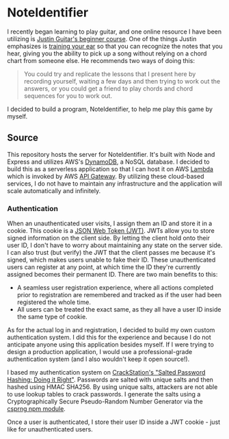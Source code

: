 # NoteIdentifier

I recently began learning to play guitar, and one online resource I have been utilizing is [Justin Guitar's beginner course](https://www.justinguitar.com/). One of the things Justin emphasizes is [training your ear](https://www.justinguitar.com/guitar-lessons/justin-ear-training-exercises-s1-bc-118) so that you can recognize the notes that you hear, giving you the ability to pick up a song without relying on a chord chart from someone else. He recommends two ways of doing this:

>You could try and replicate the lessons that I present here by recording yourself, waiting a few days and then trying to work out the answers, or you could get a friend to play chords and chord sequences for you to work out.

I decided to build a program, NoteIdentifier, to help me play this game by myself.

## Source

This repository hosts the server for NoteIdentifier. It's built with Node and Express and utilizes AWS's [DynamoDB](https://aws.amazon.com/dynamodb/), a NoSQL database. I decided to build this as a serverless application so that I can host it on AWS [Lambda](https://aws.amazon.com/lambda/) which is invoked by AWS [API Gateway](https://aws.amazon.com/api-gateway/). By utilizing these cloud-based services, I do not have to maintain any infrastructure and the application will scale automatically and infinitely.

### Authentication

When an unauthenticated user visits, I assign them an ID and store it in a cookie. This cookie is a [JSON Web Token (JWT)](https://tools.ietf.org/html/rfc7519). JWTs allow you to store signed information on the client side. By letting the client hold onto their user ID, I don't have to worry about maintaining any state on the server side. I can also trust (but verify) the JWT that the client passes me because it's signed, which makes users unable to fake their ID. These unauthenticated users can register at any point, at which time the ID they're currently assigned becomes their permanent ID. There are two main benefits to this:

  * A seamless user registration experience, where all actions completed prior to registration are remembered and tracked as if the user had been registered the whole time. 
  * All users can be treated the exact same, as they all have a user ID inside the same type of cookie.

As for the actual log in and registration, I decided to build my own custom authentication system. I did this for the experience and because I do not anticipate anyone using this application besides myself. If I were trying to design a production application, I would use a professional-grade authentication system (and I also wouldn't keep it open source!). 

I based my authentication system on [CrackStation's "Salted Password Hashing: Doing it Right"](https://crackstation.net/hashing-security.htm). Passwords are salted with unique salts and then hashed using HMAC SHA256. By using unique salts, attackers are not able to use lookup tables to crack passwords. I generate the salts using a Cryptographically Secure Pseudo-Random Number Generator via the [csprng npm module](https://www.npmjs.com/package/csprng).

Once a user is authenticated, I store their user ID inside a JWT cookie - just like for unauthenticated users.

